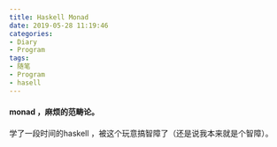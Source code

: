 ```yaml
---
title: Haskell Monad
date: 2019-05-28 11:19:46
categories:
- Diary
- Program
tags:
- 随笔
- Program
- hasell
---
```

#### monad ，麻烦的范畴论。
学了一段时间的haskell ，被这个玩意搞智障了（还是说我本来就是个智障）。